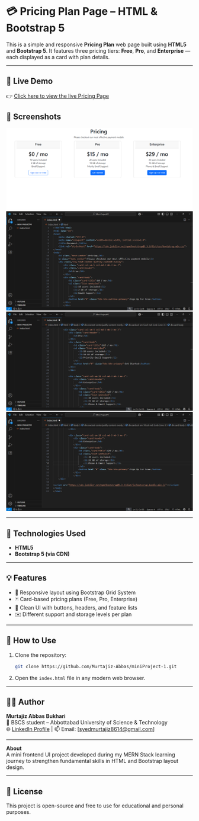 # 💳 Pricing Plan Page – HTML & Bootstrap 5

This is a simple and responsive **Pricing Plan** web page built using **HTML5** and **Bootstrap 5**. It features three pricing tiers: **Free**, **Pro**, and **Enterprise** — each displayed as a card with plan details.

---

## 🔗 Live Demo

👉 [Click here to view the live Pricing Page](https://Murtajiz-Abbas.github.io/miniProject-1/)


## 📸 Screenshots

![Pricing Page Screenshot](./screenshots/pricing-page-preview.png)
![VScode-code1](./screenshots/vscode1.png)
![VScode-code2](./screenshots/vscode2.png)
![VScode-code3](./screenshots/vscode3.png)

---

## 🔧 Technologies Used

- **HTML5**
- **Bootstrap 5 (via CDN)**

---

## 💡 Features

- 📱 Responsive layout using Bootstrap Grid System  
- 🃏 Card-based pricing plans (Free, Pro, Enterprise)  
- 🎯 Clean UI with buttons, headers, and feature lists  
- ✉️ Different support and storage levels per plan  

---

## 🚀 How to Use

1. Clone the repository:
   ```bash
   git clone https://github.com/Murtajiz-Abbas/miniProject-1.git
   ```
2. Open the `index.html` file in any modern web browser.

---

## 🧑‍💻 Author

**Murtajiz Abbas Bukhari**  
📍 BSCS student – Abbottabad University of Science & Technology  
🌐 [LinkedIn Profile](https://www.linkedin.com/in/murtajiz-abbas-bukhari-0114aa376/)  | 📫 Email: [syedmurtajiz8614@gmail.com]

---

**About**  
A mini frontend UI project developed during my MERN Stack learning journey to strengthen fundamental skills in HTML and Bootstrap layout design.

---

## 📜 License

This project is open-source and free to use for educational and personal purposes.